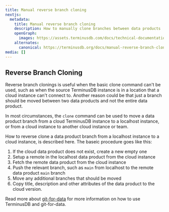 ```yaml
---
title: Manual reverse branch cloning
nextjs:
  metadata:
    title: Manual reverse branch cloning
    description: How to manually clone branches between data products
    openGraph:
      images: https://assets.terminusdb.com/docs/technical-documentation-terminuscms-og.png
    alternates:
      canonical: https://terminusdb.org/docs/manual-reverse-branch-cloning/
media: []
---
```


## Reverse Branch Cloning

Reverse branch clonings is useful when the basic clone command can't be used, such as when the source TerminusDB instance is in a location that a cloud instance can't connect to. Another reason could be that just a branch should be moved between two data products and not the entire data product.

In most circumstances, the `clone` command can be used to move a data product branch from a cloud TerminusDB instance to a localhost instance, or from a cloud instance to another cloud instance or team.

How to reverse clone a data product branch from a localhost instance to a cloud instance, is described here. The baseic procedure goes like this:

1. If the cloud data product does not exist, create a new empty one
1. Setup a remote in the localhost data product from the cloud instance
1. Fetch the remote data product from the cloud instance
1. Push the relevant branch, such as `main` from localhost to the remote data product `main` branch
1. Move any additional branches that should be moved
1. Copy title, description and other attributes of the data product to the cloud version. 

Read more about [git-for-data](/docs/git-for-data-reference/) for more information on how to use TerminusDB and git-for-data.
